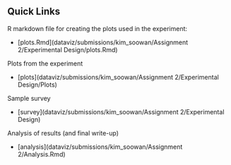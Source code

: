 ## Quick Links

R markdown file for creating the plots used in the experiment: 

*  [plots.Rmd](dataviz/submissions/kim_soowan/Assignment 2/Experimental Design/plots.Rmd)

Plots from the experiment

* [plots](dataviz/submissions/kim_soowan/Assignment 2/Experimental Design/Plots)

Sample survey

* [survey](dataviz/submissions/kim_soowan/Assignment 2/Experimental Design)

Analysis of results (and final write-up)

* [analysis](dataviz/submissions/kim_soowan/Assignment 2/Analysis.Rmd)
